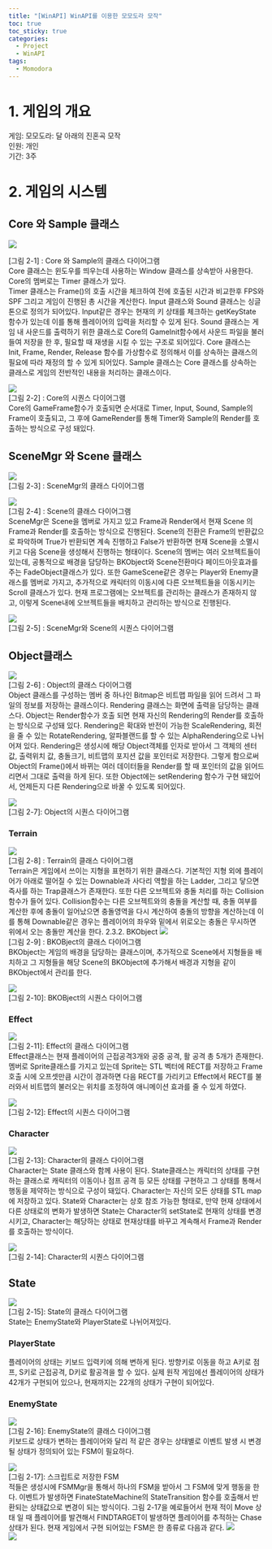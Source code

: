 ```yaml
---
title: "[WinAPI] WinAPI를 이용한 모모도라 모작"
toc: true
toc_sticky: true
categories:
  - Project
  - WinAPI
tags:
  - Momodora
---
```


# 1. 게임의 개요

게임: 모모도라: 달 아래의 진혼곡 모작<br>
인원: 개인<br>
기간: 3주<br>

<!-- [실행파일다운](https://tonnac.github.io/assets/MomodoraWinAPI.7z) -->

# 2. 게임의 시스템

## Core 와 Sample 클래스

![](https://tonnac.github.io/assets/images/winapi_momo_00.png)

[그림 2-1] : Core 와 Sample의 클래스 다이어그램  
Core 클래스는 윈도우를 띄우는데 사용하는 Window 클래스를 상속받아 사용한다. Core의 멤버로는 Timer 클래스가 있다.  
Timer 클래스는 Frame()의 호출 시간을 체크하여 전에 호출된 시간과 비교한후 FPS와 SPF 그리고 게임이 진행된 총 시간을 계산한다.
Input 클래스와 Sound 클래스는 싱글톤으로 정의가 되어있다.
Input같은 경우는 현재의 키 상태를 체크하는 getKeyState 함수가 있는데 이를 통해 플레이어의 입력을 처리할 수 있게 된다.
Sound 클래스는 게임 내 사운드를 출력하기 위한 클래스로 Core의 GameInit함수에서 사운드 파일을 불러들여 저장을 한 후, 필요할 때 재생을 시킬 수 있는 구조로 되어있다.
Core 클래스는 Init, Frame, Render, Release 함수를 가상함수로 정의해서 이를 상속하는 클래스의 필요에 따라 재정의 할 수 있게 되어있다.
Sample 클래스는 Core 클래스를 상속하는 클래스로 게임의 전반적인 내용을 처리하는 클래스이다.

![](https://tonnac.github.io/assets/images/winapi_momo_01.png)  
[그림 2-2] : Core의 시퀀스 다이어그램  
Core의 GameFrame함수가 호출되면 순서대로 Timer, Input, Sound, Sample의 Frame이 호출되고, 그 후에 GameRender를 통해 Timer와 Sample의 Render를 호출하는 방식으로 구성 돼있다.

## SceneMgr 와 Scene 클래스

![](https://tonnac.github.io/assets/images/winapi_momo_02.png)  
[그림 2-3] : SceneMgr의 클래스 다이어그램

![](https://tonnac.github.io/assets/images/winapi_momo_03.png)  
[그림 2-4] : Scene의 클래스 다이어그램  
SceneMgr은 Scene을 멤버로 가지고 있고 Frame과 Render에서 현재 Scene 의 Frame과 Render를 호출하는 방식으로 진행된다.
Scene의 전환은 Frame의 반환값으로 파악하며 True가 반환되면 계속 진행하고 False가 반환하면 현재 Scene을 소멸시키고 다음 Scene을 생성해서 진행하는 형태이다.
Scene의 멤버는 여러 오브젝트들이 있는데, 공통적으로 배경을 담당하는 BKObject와 Scene전환마다 페이드아웃효과를 주는 FadeObject클래스가 있다.
또한 GameScene같은 경우는 Player와 Enemy클래스를 멤버로 가지고, 추가적으로 캐릭터의 이동시에 다른 오브젝트들을 이동시키는 Scroll 클래스가 있다.
현재 프로그램에는 오브젝트를 관리하는 클래스가 존재하지 않고, 이렇게 Scene내에 오브젝트들을 배치하고 관리하는 방식으로 진행된다.

![](https://tonnac.github.io/assets/images/winapi_momo_04.png)  
[그림 2-5] : SceneMgr와 Scene의 시퀀스 다이어그램

## Object클래스

![](https://tonnac.github.io/assets/images/winapi_momo_05.png)  
[그림 2-6] : Object의 클래스 다이어그램  
Object 클래스를 구성하는 멤버 중 하나인 Bitmap은 비트맵 파일을 읽어 드려서 그 파일의 정보를 저장하는 클래스이다.
Rendering 클래스는 화면에 출력을 담당하는 클래스다.
Object는 Render함수가 호출 되면 현재 자신의 Rendering의 Render를 호출하는 방식으로 구성돼 있다.
Rendering은 확대와 반전이 가능한 ScaleRendering, 회전을 줄 수 있는 RotateRendering, 알파블랜드를 할 수 있는 AlphaRendering으로 나뉘어져 있다.
Rendering은 생성시에 해당 Object객체를 인자로 받아서 그 객체의 센터 값, 출력위치 값, 충돌크기, 비트맵의 포지션 값을 포인터로 저장한다.
그렇게 함으로써 Object의 Frame()에서 바뀌는 여러 데이터들을 Render를 할 때 포인터의 값을 읽어드리면서 그대로 출력을 하게 된다.
또한 Object에는 setRendering 함수가 구현 돼있어서, 언제든지 다른 Rendering으로 바꿀 수 있도록 되어있다.

![](https://tonnac.github.io/assets/images/winapi_momo_06.png)  
[그림 2-7]: Object의 시퀀스 다이어그램

### Terrain

![](https://tonnac.github.io/assets/images/winapi_momo_07.png)  
[그림 2-8] : Terrain의 클래스 다이어그램  
Terrain은 게임에서 쓰이는 지형을 표현하기 위한 클래스다.
기본적인 지형 외에 플레이어가 아래로 떨어질 수 있는 Downable과 사다리 역할을 하는 Ladder, 그리고 닿으면 즉사를 하는 Trap클래스가 존재한다.
또한 다른 오브젝트와 충돌 처리를 하는 Collision함수가 들어 있다. Collision함수는 다른 오브젝트와의 충돌을 계산할 때, 충돌 여부를 계산한 후에 충돌이 일어났으면 충돌영역을 다시 계산하여 충돌의 방향을 계산하는데 이를 통해 Downable같은 경우는 플레이어의 좌우와 밑에서 위로오는 충돌은 무시하면 위에서 오는 충돌만 계산을 한다.
2.3.2. BKObject
![](https://tonnac.github.io/assets/images/winapi_momo_08.png)  
[그림 2-9] : BKOBject의 클래스 다이어그램  
BKObject는 게임의 배경을 담당하는 클래스이며, 추가적으로 Scene에서 지형들을 배치하고 그 지형들을 해당 Scene의 BKObject에 추가해서 배경과 지형을 같이 BKObject에서 관리를 한다.

![](https://tonnac.github.io/assets/images/winapi_momo_09.png)  
[그림 2-10]: BKOBject의 시퀀스 다이어그램

### Effect

![](https://tonnac.github.io/assets/images/winapi_momo_10.png)  
[그림 2-11]: Effect의 클래스 다이어그램  
Effect클래스는 현재 플레이어의 근접공격3개와 공중 공격, 활 공격 총 5개가 존재한다.
멤버로 Sprite클래스를 가지고 있는데 Sprite는 STL 벡터에 RECT를 저장하고 Frame호출 시에 오프셋만큼 시간이 경과하면 다음 RECT를 가리키고 Effect에서 RECT를 불러와서 비트맵의 불러오는 위치를 조정하여 애니메이션 효과를 줄 수 있게 하였다.

![](https://tonnac.github.io/assets/images/winapi_momo_11.png)  
[그림 2-12]: Effect의 시퀀스 다이어그램

### Character

![](https://tonnac.github.io/assets/images/winapi_momo_12.png)  
[그림 2-13]: Character의 클래스 다이어그램  
Character는 State 클래스와 함께 사용이 된다. State클래스는 캐릭터의 상태를 구현하는 클래스로 캐릭터의 이동이나 점프 공격 등 모든 상태를 구현하고 그 상태를 통해서 행동을 제약하는 방식으로 구성이 돼있다. Character는 자신의 모든 상태를 STL map에 저장하고 있다. State와 Character는 상호 참조 가능한 형태로, 만약 현재 상태에서 다른 상태로의 변화가 발생하면 State는 Character의 setState로 현재의 상태를 변경 시키고, Character는 해당하는 상태로 현재상태를 바꾸고 계속해서 Frame과 Render를 호출하는 방식이다.

![](https://tonnac.github.io/assets/images/winapi_momo_13.png)  
[그림 2-14]: Character의 시퀀스 다이어그램

## State

![](https://tonnac.github.io/assets/images/winapi_momo_14.png)  
[그림 2-15]: State의 클래스 다이어그램  
State는 EnemyState와 PlayerState로 나뉘어져있다.

### PlayerState

플레이어의 상태는 키보드 입력키에 의해 변하게 된다.
방향키로 이동을 하고 A키로 점프, S키로 근접공격, D키로 활공격을 할 수 있다. 실제 원작 게임에선 플레이어의 상태가 42개가 구현되어 있으나, 현재까지는 22개의 상태가 구현이 되어있다.

### EnemyState

![](https://tonnac.github.io/assets/images/winapi_momo_15.png)  
[그림 2-16]: EnemyState의 클래스 다이어그램  
키보드로 상태가 변하는 플레이어와 달리 적 같은 경우는 상태별로 이벤트 발생 시 변경될 상태가 정의되어 있는 FSM이 필요하다.

![](https://tonnac.github.io/assets/images/winapi_momo_16.png)  
[그림 2-17]: 스크립트로 저장한 FSM  
적들은 생성시에 FSMMgr을 통해서 하나의 FSM을 받아서 그 FSM에 맞게 행동을 한다. 이벤트가 발생하면 FinateStateMachine의 StateTransition 함수를 호출해서 반환되는 상태값으로 변경이 되는 방식이다. 그림 2-17을 예로들어서 현재 적이 Move 상태 일 때 플레이어를 발견해서 FINDTARGET이 발생하면 플레이어를 추적하는 Chase 상태가 된다.
현재 게임에서 구현 되어있는 FSM은 한 종류로 다음과 같다.
![](https://tonnac.github.io/assets/images/winapi_momo_18.png)<br>
![](https://tonnac.github.io/assets/images/winapi_momo_17.png)
